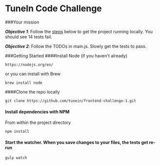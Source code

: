 TuneIn Code Challenge
===


###Your mission

**_Objective 1_**: Follow the [steps](#getting-started) below to get the project running locally. You should see 14 tests fail.

**_Objective 2_**: Follow the TODOs in main.js. Slowly get the tests to pass.

###Getting Started
####Install Node
(if you haven't already)   
		
	https://nodejs.org/en/   
or you can install with Brew

    brew install node

####Clone the repo locally
	
	git clone https://github.com/tunein/frontend-challenge-1.git

#### Install dependencies with NPM
From within the project directory 

	npm install

#### Start the watcher. When you save changes to your files, the tests get re-run

	gulp watch
